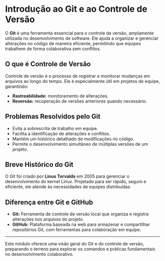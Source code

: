 # Introdução ao Git e ao Controle de Versão

O **Git** é uma ferramenta essencial para o controle de versão, amplamente utilizada no desenvolvimento de software. Ele ajuda a organizar e gerenciar alterações no código de maneira eficiente, permitindo que equipes trabalhem de forma colaborativa sem conflitos.

## O que é Controle de Versão
Controle de versão é o processo de registrar e monitorar mudanças em arquivos ao longo do tempo. Ele é especialmente útil em projetos de equipe, garantindo:
- **Rastreabilidade:** monitoramento de alterações.
- **Reversão:** recuperação de versões anteriores quando necessário.

## Problemas Resolvidos pelo Git
- Evita a sobrescrita de trabalho em equipe.
- Facilita a identificação de alterações e conflitos.
- Mantém um histórico detalhado de modificações no código.
- Permite o desenvolvimento simultâneo de múltiplas versões de um projeto.

## Breve Histórico do Git
O Git foi criado por **Linus Torvalds** em 2005 para gerenciar o desenvolvimento do kernel Linux. Projetado para ser rápido, seguro e eficiente, ele atende às necessidades de equipes distribuídas.

## Diferença entre Git e GitHub
- **Git:** Ferramenta de controle de versão local que organiza e registra alterações nos arquivos do projeto.
- **GitHub:** Plataforma baseada na web para armazenar e compartilhar repositórios Git, com ferramentas para colaboração em equipe.

---

Este módulo oferece uma visão geral do Git e do controle de versão, preparando o terreno para explorar os comandos e práticas fundamentais no desenvolvimento colaborativo.